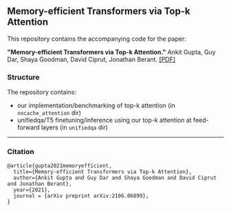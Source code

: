 ## Memory-efficient Transformers via Top-k Attention

This repository contains the accompanying code for the paper:

**"Memory-efficient Transformers via Top-k Attention."** Ankit Gupta, Guy Dar, Shaya Goodman, David Ciprut, Jonathan Berant.
[[PDF]](https://arxiv.org/pdf/2106.06899.pdf)


### Structure
The repository contains:
* our implementation/benchmarking of top-k attention (in `nocache_attention` dir)
* unifiedqa/T5 finetuning/inference using our top-k attention at feed-forward layers (in `unifiedqa` dir)


---
### Citation
```
@article{gupta2021memoryefficient,
  title={Memory-efficient Transformers via Top-k Attention}, 
  author={Ankit Gupta and Guy Dar and Shaya Goodman and David Ciprut and Jonathan Berant},
  year={2021},
  journal = {arXiv preprint arXiv:2106.06899},
}
```
